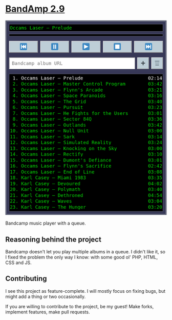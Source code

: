 # [BandAmp 2.9](https://bandamp.fly.dev/)

![](.github/img.png)

Bandcamp music player with a queue.

## Reasoning behind the project

Bandcamp doesn't let you play multiple albums in a queue.
I didn't like it, so I fixed the problem the only way I know: with some good ol' PHP, HTML, CSS and JS.

## Contributing

I see this project as feature-complete. I will mostly focus on fixing bugs, but might add a thing or two occasionally.

If you are willing to contribute to the project, be my guest! Make forks, implement features, make pull requests.
